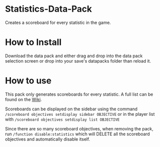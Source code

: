 # Statistics-Data-Pack
Creates a scoreboard for every statistic in the game.

# How to Install
Download the data pack and either drag and drop into the data pack selection screen or drop into your save's datapacks folder than reload it.

# How to use
This pack only generates scoreboards for every statistic. A full list can be found on the [Wiki](https://github.com/RandomGgames/Statistics-Data-Pack/wiki).

Scoreboards can be displayed on the sidebar using the command `/scoreboard objectives setdisplay sidebar OBJECTIVE` or in the player list with `/scoreboard objectives setdisplay list OBJECTIVE`

Since there are so many scoreboard objectives, when removing the pack, run `/function disable:statistics` which will DELETE all the scoreboard objectives and automatically disable itself.
